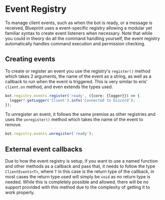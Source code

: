 # Event Registry

To manage client events, such as when the bot is ready, or a message is received, Blueprint
uses a event-specific registry allowing a modular yet familiar syntax to create event listeners
when necessary. Note that while you could in theory do all the command handling yourself, the
event registry automatically handles command execution and permission checking.

## Creating events

To create or register an event you use the registry's `register()` method which takes 2 arguments,
the name of the event as a string, as well as a callback to run when the event is triggered. This is
very similar to eris' `client.on` method, and even extends the types used.

```ts
bot.registry.events.register('ready', ({core: {logger}}) => {
  logger?.getLogger('Client').info('Connected to Discord');
});
```

To unregister an event, it follows the same premise as other registries and uses the `unregister()` method
which takes the name of the event to remove.

```ts
bot.registry.events.unregister('ready');
```

## External event callbacks

Due to how the event registry is setup, if you want to use a named function and other methods as a callback and
pass that, it needs to follow the type `ClientEvents<T>`, where `T` in this case is the return type of the callback, in most
cases the return type used will simply be `void` as no return type is needed. While this is completely possible
and allowed, there will be no support provided with this method due to the complexity of getting it to work
properly.

